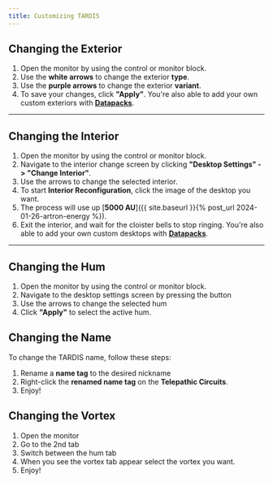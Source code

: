 ```yaml
---
title: Customizing TARDIS
---
```


## Changing the Exterior
1. Open the monitor by using the control or monitor block.
2. Use the **white arrows** to change the exterior **type**. 
3. Use the **purple arrows** to change the exterior **variant**.
4. To save your changes, click **"Apply"**.
You're also able to add your own custom exteriors with [**Datapacks**](../../datapacks/exteriors). 

---

## Changing the Interior
1. Open the monitor by using the control or monitor block.
2. Navigate to the interior change screen by clicking **"Desktop Settings" -> "Change Interior"**.
3. Use the arrows to change the selected interior.
4. To start **Interior Reconfiguration**, click the image of the desktop you want.
5. The process will use up [**5000 AU**]({{ site.baseurl }}{% post_url 2024-01-26-artron-energy %}).
6. Exit the interior, and wait for the cloister bells to stop ringing.
You're also able to add your own custom desktops with [**Datapacks**](../../datapacks/interiors). 

---

## Changing the Hum
1. Open the monitor by using the control or monitor block.
2. Navigate to the desktop settings screen by pressing the button
3. Use the arrows to change the selected hum 
4. Click **"Apply"** to select the active hum.

## Changing the Name
To change the TARDIS name, follow these steps:

1. Rename a **name tag** to the desired nickname
2. Right-click the **renamed name tag** on the **Telepathic Circuits**.
3. Enjoy!

## Changing the Vortex
1. Open the monitor
2. Go to the 2nd tab
3. Switch between the hum tab
4. When you see the vortex tab appear select the vortex you want.
5. Enjoy!


